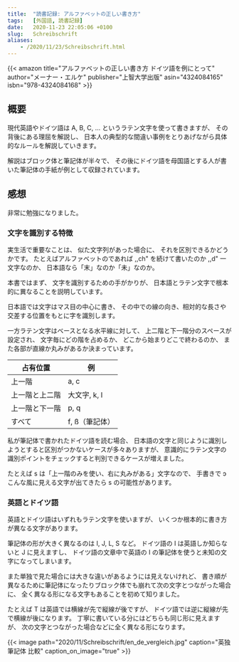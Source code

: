 ```yaml
---
title:  "読書記録: アルファベットの正しい書き方"
tags:	[外国語, 読書記録]
date:	2020-11-23 22:05:06 +0100
slug:   Schreibschrift
aliases:
    - /2020/11/23/Schreibschrift.html
---
```

{{< amazon
    title="アルファベットの正しい書き方 ドイツ語を例にとって"
    author="メーナー・エルケ"
    publisher="上智大学出版"
    asin="4324084165"
    isbn="978-4324084168"
    >}}

## 概要

現代英語やドイツ語は A, B, C, ... というラテン文字を使って書きますが、
その背後にある理屈を解説し、
日本人の典型的な間違い事例をとりあげながら具体的なルールを解説していきます。

解説はブロック体と筆記体が半々で、
その後にドイツ語を母国語とする人が書いた筆記体の手紙が例として収録されています。

## 感想

非常に勉強になりました。

### 文字を識別する特徴

実生活で重要なことは、
似た文字列があった場合に、
それを区別できるかどうかです。
たとえばアルファベットのであれば ,,ch" を続けて書いたのか ,,d" 一文字なのか、
日本語なら「末」なのか「未」なのか。

本書ではまず、
文字を識別するための手がかりが、
日本語とラテン文字で根本的に異なることを説明しています。

日本語では文字はマス目の中心に書き、
その中での線の向き、相対的な長さや交差する位置をもとに字を識別します。

一方ラテン文字はベースとなる水平線に対して、
上二階と下一階分のスペースが設定され、
文字毎にどの階を占めるか、
どこから始まりどこで終わるのか、
また各部が直線か丸みがあるか決まっています。

| 占有位置 | 例 |
| - | - |
| 上一階 | a, c |
| 上一階と上二階 | 大文字, k, l |
| 上一階と下一階 | p, q |
| すべて | f, ß（筆記体） |

私が筆記体で書かれたドイツ語を読む場合、
日本語の文字と同じように識別しようとすると区別がつかないケースが多々ありますが、
意識的にラテン文字の識別ポイントをチェックすると判別できるケースが増えました。

たとえば s は「上一階のみを使い、右に丸みがある」文字なので、
手書きで ɔ こんな風に見える文字が出てきたら s の可能性があります。

### 英語とドイツ語

英語とドイツ語はいずれもラテン文字を使いますが、
いくつか根本的に書き方が異なる文字があります。

筆記体の形が大きく異なるのは I, J, L, S など。
ドイツ語の I は英語しか知らないと J に見えますし、
ドイツ語の文章中で英語の I の筆記体を使うと未知の文字になってしまいます。

また単独で見た場合には大きな違いがあるようには見えないけれど、
書き順が異なるために筆記体になったりブロック体でも崩れて次の文字とつながった場合に、
全く異なる形になる文字もあることを初めて知りました。

たとえば T は英語では横線が先で縦線が後ですが、
ドイツ語では逆に縦線が先で横線が後になります。
丁寧に書いている分にはどちらも同じ形に見えますが、
次の文字とつながった場合などに全く異なる形になります。

{{< image
    path="2020/11/Schreibschrift/en_de_vergleich.jpg"
    caption="英独筆記体 比較"
    caption_on_image="true"
    >}}